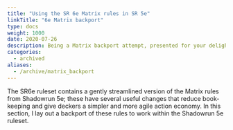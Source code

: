 ```yaml
---
title: "Using the SR 6e Matrix rules in SR 5e"
linkTitle: "6e Matrix backport"
type: docs  
weight: 1000
date: 2020-07-26
description: Being a Matrix backport attempt, presented for your delight (doubtful) and utility (maybe)
categories:
  - archived
aliases: 
  - /archive/matrix_backport
---
```

The SR6e ruleset contains a gently streamlined version of the Matrix rules from Shadowrun 5e; these have several useful changes that reduce book-keeping and give deckers a simpler and more agile action economy. In this section, I lay out a backport of these rules to work within the Shadowrun 5e ruleset.


<!-- http://localhost:1313/archive/matrix_backport/introduction/ -->